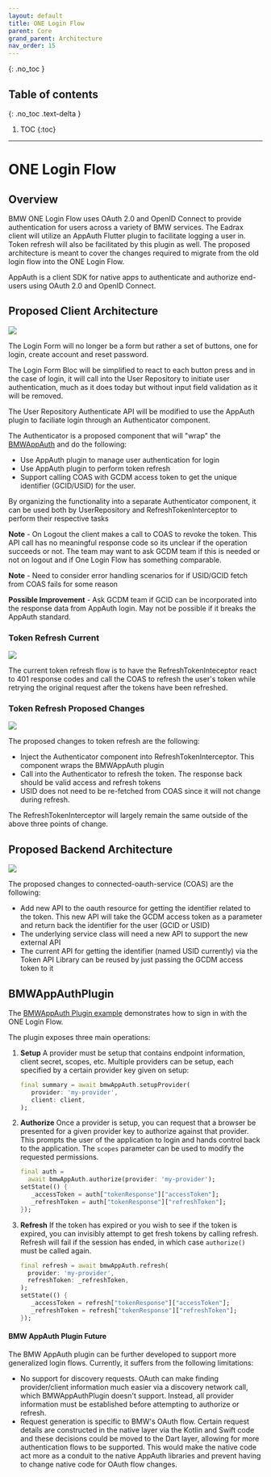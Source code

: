 ```yaml
---
layout: default
title: ONE Login Flow
parent: Core
grand_parent: Architecture
nav_order: 15
---
```


{: .no_toc }

## Table of contents
{: .no_toc .text-delta }

1. TOC
{:toc}

---

# ONE Login Flow

## Overview

BMW ONE Login Flow uses OAuth 2.0 and OpenID Connect to provide authentication for users across a variety of BMW services. The Eadrax client will utilize an AppAuth Flutter plugin to facilitate logging a user in. Token refresh will also be facilitated by this plugin as well. The proposed architecture is meant to cover the changes required to migrate from the old login flow into the ONE Login Flow.

AppAuth is a client SDK for native apps to authenticate and authorize end-users using OAuth 2.0 and OpenID Connect.

## Proposed Client Architecture

<img src="{{site.baseurl}}/assets/images/architecture/one_login_flow/login_proposed_client_flow.png">

The Login Form will no longer be a form but rather a set of buttons, one for login, create account and reset password.

The Login Form Bloc will be simplified to react to each button press and in the case of login, it will call into the User Repository to initiate user authentication, much as it does today but without input field validation as it will be removed.

The User Repository Authenticate API will be modified to use the AppAuth plugin to faciliate login through an Authenticator component.

The Authenticator is a proposed component that will "wrap" the [BMWAppAuth](https://code.connected.bmw/mobile20/bmw-app-auth) and do the following:

- Use AppAuth plugin to manage user authentication for login
- Use AppAuth plugin to perform token refresh
- Support calling COAS with GCDM access token to get the unique identifier (GCID/USID) for the user.

By organizing the functionality into a separate Authenticator component, it can be used both by UserRepository and RefreshTokenInterceptor to perform their respective tasks

**Note** - On Logout the client makes a call to COAS to revoke the token.  This API call has no meaningful response code so its unclear if the operation succeeds or not.  The team may want to ask GCDM team if this is needed or not on logout and if One Login Flow has something comparable.

**Note** - Need to consider error handling scenarios for if USID/GCID fetch from COAS fails for some reason

**Possible Improvement** - Ask GCDM team if GCID can be incorporated into the response data from AppAuth login.  May not be possible if it breaks the AppAuth standard.

### Token Refresh Current

<img src="{{site.baseurl}}/assets/images/architecture/one_login_flow/refresh_current_flow.png">

The current token refresh flow is to have the RefreshTokenInteceptor react to 401 response codes and call the COAS to refresh the user's token while retrying the original request after the tokens have been refreshed.

### Token Refresh Proposed Changes

<img src="{{site.baseurl}}/assets/images/architecture/one_login_flow/refresh_proposed_flow.png">

The proposed changes to token refresh are the following:

- Inject the Authenticator component into RefreshTokenInterceptor. This component wraps the BMWAppAuth plugin
- Call into the Authenticator to refresh the token. The response back should be valid access and refresh tokens
- USID does not need to be re-fetched from COAS since it will not change during refresh.

The RefreshTokenInterceptor will largely remain the same outside of the above three points of change.

## Proposed Backend Architecture

<img src="{{site.baseurl}}/assets/images/architecture/one_login_flow/login_proposed_backend_flow.png">

The proposed changes to connected-oauth-service (COAS) are the following:
- Add new API to the oauth resource for getting the identifier related to the token. This new API will take the GCDM access token as a parameter and return back the identifier for the user (GCID or USID)
- The underlying service class will need a new API to support the new external API
- The current API for getting the identifier (named USID currently) via the Token API Library can be reused by just passing the GCDM access token to it

## BMWAppAuthPlugin

The [BMWAppAuth Plugin example](https://code.connected.bmw/mobile20/bmw-app-auth) demonstrates how to sign in with the ONE Login Flow.

The plugin exposes three main operations:
1. **Setup**
   A provider must be setup that contains endpoint information, client secret, scopes, etc. Multiple providers can be setup, each specified by a certain provider key given on setup:

	 ```dart
	 final summary = await bmwAppAuth.setupProvider(
   		provider: 'my-provider',
   		client: client,
   );
	 ```
2. **Authorize**
	 Once a provider is setup, you can request that a browser be presented for a given provider key to authorize against that provider. This prompts the user of the application to login and hands control back to the application.
	 The `scopes` parameter can be used to modify the requested permissions.
	 ```dart
	 final auth = 
	   await bmwAppAuth.authorize(provider: 'my-provider');
	 setState(() {
		_accessToken = auth["tokenResponse"]["accessToken"];
		_refreshToken = auth["tokenResponse"]["refreshToken"];
	 });
	 ```
3. **Refresh**
	 If the token has expired or you wish to see if the token is expired, you can invisibly attempt to get fresh tokens by calling refresh. Refresh will fail if the session has ended, in which case `authorize()` must be called again.
	 ```dart
	 final refresh = await bmwAppAuth.refresh(
	   provider: 'my-provider',
	   refreshToken: _refreshToken,
	 );
	 setState(() {
		_accessToken = refresh["tokenResponse"]["accessToken"];
		_refreshToken = refresh["tokenResponse"]["refreshToken"];
	 });
	 ```

#### BMW AppAuth Plugin Future

The BMW AppAuth plugin can be further developed to support more generalized login flows. Currently, it suffers from the following limitations:

- No support for discovery requests. OAuth can make finding provider/client information much easier via a discovery network call, which BMWAppAuthPlugin doesn't support. Instead, all provider information must be established before attempting to authorize or refresh.
- Request generation is specific to BMW's OAuth flow. Certain request details are constructed in the native layer via the Kotlin and Swift code and these decisions could be moved to the Dart layer, allowing for more authentication flows to be supported. This would make the native code act more as a conduit to the native AppAuth libraries and prevent having to change native code for OAuth flow changes. 